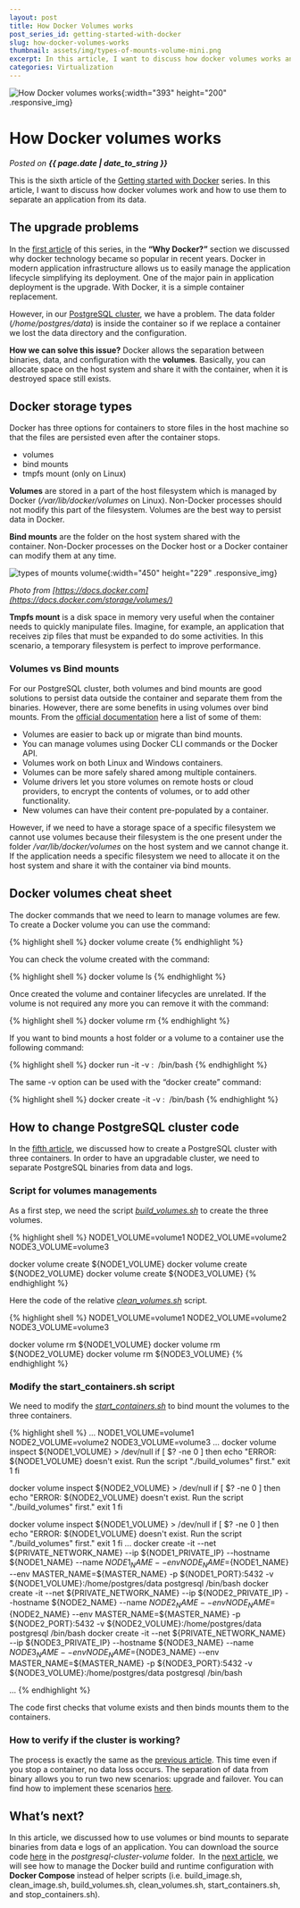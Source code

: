 ```yaml
---
layout: post
title: How Docker Volumes works
post_series_id: getting-started-with-docker
slug: how-docker-volumes-works
thumbnail: assets/img/types-of-mounts-volume-mini.png
excerpt: In this article, I want to discuss how docker volumes works and how to use them to separate application binaries from data for easy upgrade.
categories: Virtualization
---
```


![How Docker volumes works](assets/img/types-of-mounts-volume-mini.png){:width="393" height="200" .responsive_img}

# How Docker volumes works
_Posted on **{{ page.date | date_to_string }}**_

This is the sixth article of the [Getting started with Docker](getting-started-with-docker) series. In this article, I want to discuss how docker volumes work and how to use them to separate an application from its data.

## The upgrade problems

In the [first article](getting-started-with-docker) of this series, in the **“Why Docker?”** section we discussed why docker technology became so popular in recent years. Docker in modern application infrastructure allows us to easily manage the application lifecycle simplifying its deployment. One of the major pain in application deployment is the upgrade. With Docker, it is a simple container replacement.

However, in our [PostgreSQL cluster](install-postgresql-cluster-docker), we have a problem. The data folder (_/home/postgres/data_) is inside the container so if we replace a container we lost the data directory and the configuration.

**How we can solve this issue?** Docker allows the separation between binaries, data, and configuration with the **volumes**. Basically, you can allocate space on the host system and share it with the container, when it is destroyed space still exists.

## Docker storage types

Docker has three options for containers to store files in the host machine so that the files are persisted even after the container stops.

-   volumes
-   bind mounts
-   tmpfs mount (only on Linux)

**Volumes** are stored in a part of the host filesystem which is managed by Docker (_/var/lib/docker/volumes_ on Linux). Non-Docker processes should not modify this part of the filesystem. Volumes are the best way to persist data in Docker.

**Bind mounts** are the folder on the host system shared with the container. Non-Docker processes on the Docker host or a Docker container can modify them at any time.

![types of mounts volume](assets/img/types-of-mounts-volume.png){:width="450" height="229" .responsive_img}

_Photo from [https://docs.docker.com](https://docs.docker.com/storage/volumes/)_

**Tmpfs mount** is a disk space in memory very useful when the container needs to quickly manipulate files. Imagine, for example, an application that receives zip files that must be expanded to do some activities. In this scenario, a temporary filesystem is perfect to improve performance.

### Volumes vs Bind mounts

For our PostgreSQL cluster, both volumes and bind mounts are good solutions to persist data outside the container and separate them from the binaries. However, there are some benefits in using volumes over bind mounts. From the [official documentation](https://docs.docker.com/storage/volumes/) here a list of some of them:

-   Volumes are easier to back up or migrate than bind mounts.
-   You can manage volumes using Docker CLI commands or the Docker API.
-   Volumes work on both Linux and Windows containers.
-   Volumes can be more safely shared among multiple containers.
-   Volume drivers let you store volumes on remote hosts or cloud providers, to encrypt the contents of volumes, or to add other functionality.
-   New volumes can have their content pre-populated by a container.

However, if we need to have a storage space of a specific filesystem we cannot use volumes because their filesystem is the one present under the folder _/var/lib/docker/volumes_ on the host system and we cannot change it. If the application needs a specific filesystem we need to allocate it on the host system and share it with the container via bind mounts.

## Docker volumes cheat sheet

The docker commands that we need to learn to manage volumes are few. To create a Docker volume you can use the command:

{% highlight shell %}
docker volume create <volume name>
{% endhighlight %}

You can check the volume created with the command:

{% highlight shell %}
docker volume ls
{% endhighlight %}

Once created the volume and container lifecycles are unrelated. If the volume is not required any more you can remove it with the command:

{% highlight shell %}
docker volume rm <volume name>
{% endhighlight %}

If you want to bind mounts a host folder or a volume to a container use the following command:

{% highlight shell %}
docker run -it -v <host folder or volume name>:<container folder> <image name> /bin/bash
{% endhighlight %}

The same -v option can be used with the “docker create” command:

{% highlight shell %}
docker create -it -v <host folder or volume name>:<container folder> <image name> /bin/bash
{% endhighlight %}

## How to change PostgreSQL cluster code

In the [fifth article](install-postgresql-cluster-docker), we discussed how to create a PostgreSQL cluster with three containers. In order to have an upgradable cluster, we need to separate PostgreSQL binaries from data and logs.

### Script for volumes managements

As a first step, we need the script [_build\_volumes.sh_](https://github.com/sasadangelo/docker-tutorials/blob/master/postgresql-cluster-volume/build_volumes.sh) to create the three volumes.

{% highlight shell %}
NODE1_VOLUME=volume1
NODE2_VOLUME=volume2
NODE3_VOLUME=volume3

docker volume create ${NODE1_VOLUME}
docker volume create ${NODE2_VOLUME}
docker volume create ${NODE3_VOLUME}
{% endhighlight %}

Here the code of the relative [_clean\_volumes.sh_](https://github.com/sasadangelo/docker-tutorials/blob/master/postgresql-cluster-volume/clean_volumes.sh) script.

{% highlight shell %}
NODE1_VOLUME=volume1
NODE2_VOLUME=volume2
NODE3_VOLUME=volume3

docker volume rm ${NODE1_VOLUME}
docker volume rm ${NODE2_VOLUME}
docker volume rm ${NODE3_VOLUME}
{% endhighlight %}

### Modify the start\_containers.sh script

We need to modify the [_start\_containers.sh_](https://github.com/sasadangelo/docker-tutorials/blob/master/postgresql-cluster-volume/start_containers.sh) to bind mount the volumes to the three containers.


{% highlight shell %}
...
NODE1_VOLUME=volume1
NODE2_VOLUME=volume2
NODE3_VOLUME=volume3
...
docker volume inspect ${NODE1_VOLUME} > /dev/null
if [ $? -ne 0 ]
then
    echo "ERROR: ${NODE1_VOLUME} doesn't exist. Run the script "./build_volumes" first."
    exit 1
fi

docker volume inspect ${NODE2_VOLUME} > /dev/null
if [ $? -ne 0 ]
then
    echo "ERROR: ${NODE2_VOLUME} doesn't exist. Run the script "./build_volumes" first."
    exit 1
fi

docker volume inspect ${NODE1_VOLUME} > /dev/null
if [ $? -ne 0 ]
then
    echo "ERROR: ${NODE1_VOLUME} doesn't exist. Run the script "./build_volumes" first."
    exit 1
fi
...
docker create -it --net ${PRIVATE_NETWORK_NAME} --ip ${NODE1_PRIVATE_IP} --hostname ${NODE1_NAME} --name ${NODE1_NAME} --env NODE_NAME=${NODE1_NAME} --env MASTER_NAME=${MASTER_NAME} -p ${NODE1_PORT}:5432 -v ${NODE1_VOLUME}:/home/postgres/data postgresql /bin/bash
docker create -it --net ${PRIVATE_NETWORK_NAME} --ip ${NODE2_PRIVATE_IP} --hostname ${NODE2_NAME} --name ${NODE2_NAME} --env NODE_NAME=${NODE2_NAME} --env MASTER_NAME=${MASTER_NAME} -p ${NODE2_PORT}:5432 -v ${NODE2_VOLUME}:/home/postgres/data postgresql /bin/bash
docker create -it --net ${PRIVATE_NETWORK_NAME} --ip ${NODE3_PRIVATE_IP} --hostname ${NODE3_NAME} --name ${NODE3_NAME} --env NODE_NAME=${NODE3_NAME} --env MASTER_NAME=${MASTER_NAME} -p ${NODE3_PORT}:5432 -v ${NODE3_VOLUME}:/home/postgres/data postgresql /bin/bash

...
{% endhighlight %}

The code first checks that volume exists and then binds mounts them to the containers.

### How to verify if the cluster is working?

The process is exactly the same as the [previous article](install-postgresql-cluster-docker). This time even if you stop a container, no data loss occurs. The separation of data from binary allows you to run two new scenarios: upgrade and failover. You can find how to implement these scenarios [here](https://github.com/sasadangelo/docker-tutorials/tree/master/postgresql-cluster-volume).

## What’s next?

In this article, we discussed how to use volumes or bind mounts to separate binaries from data e logs of an application. You can download the source code [here](https://github.com/sasadangelo/docker-tutorials) in the _postgresql-cluster-volume_ folder.  In the [next article](how-docker-compose-works), we will see how to manage the Docker build and runtime configuration with **Docker Compose** instead of helper scripts (i.e. build\_image.sh, clean\_image.sh, build\_volumes.sh, clean\_volumes.sh, start\_containers.sh, and stop\_containers.sh).
